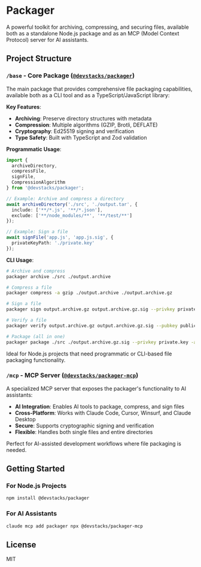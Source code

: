 # Packager

A powerful toolkit for archiving, compressing, and securing files, available both as a standalone Node.js package and as an MCP (Model Context Protocol) server for AI assistants.

## Project Structure

### `/base` - Core Package ([`@devstacks/packager`](./base/README.md))
The main package that provides comprehensive file packaging capabilities, available both as a CLI tool and as a TypeScript/JavaScript library:

**Key Features**:
- **Archiving**: Preserve directory structures with metadata
- **Compression**: Multiple algorithms (GZIP, Brotli, DEFLATE)
- **Cryptography**: Ed25519 signing and verification
- **Type Safety**: Built with TypeScript and Zod validation

**Programmatic Usage**:
```typescript
import { 
  archiveDirectory,
  compressFile,
  signFile,
  CompressionAlgorithm 
} from '@devstacks/packager';

// Example: Archive and compress a directory
await archiveDirectory('./src', './output.tar', {
  include: ['**/*.js', '**/*.json'],
  exclude: ['**/node_modules/**', '**/test/**']
});

// Example: Sign a file
await signFile('app.js', 'app.js.sig', { 
  privateKeyPath: './private.key' 
});
```

**CLI Usage**:
```bash
# Archive and compress
packager archive ./src ./output.archive

# Compress a file
packager compress -a gzip ./output.archive ./output.archive.gz

# Sign a file
packager sign output.archive.gz output.archive.gz.sig --privkey private.key

# Verify a file
packager verify output.archive.gz output.archive.gz.sig --pubkey public.key

# Package (all in one)
packager package ./src ./output.archive.gz.sig --privkey private.key -a gzip
```

Ideal for Node.js projects that need programmatic or CLI-based file packaging functionality.

### `/mcp` - MCP Server ([`@devstacks/packager-mcp`](./mcp/README.md))
A specialized MCP server that exposes the packager's functionality to AI assistants:
- **AI Integration**: Enables AI tools to package, compress, and sign files
- **Cross-Platform**: Works with Claude Code, Cursor, Winsurf, and Claude Desktop
- **Secure**: Supports cryptographic signing and verification
- **Flexible**: Handles both single files and entire directories

Perfect for AI-assisted development workflows where file packaging is needed.

## Getting Started

### For Node.js Projects
```bash
npm install @devstacks/packager
```

### For AI Assistants
```bash
claude mcp add packager npx @devstacks/packager-mcp
```

## License
MIT